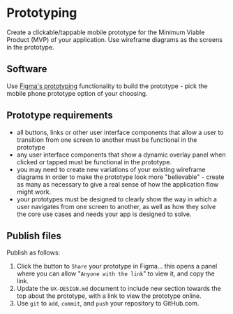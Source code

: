 # Prototyping

Create a clickable/tappable mobile prototype for the Minimum Viable Product (MVP) of your application. Use wireframe diagrams as the screens in the prototype.

## Software

Use [Figma's prototyping](https://www.figma.com/prototyping/) functionality to build the prototype - pick the mobile phone prototype option of your choosing.

## Prototype requirements

- all buttons, links or other user interface components that allow a user to transition from one screen to another must be functional in the prototype
- any user interface components that show a dynamic overlay panel when clicked or tapped must be functional in the prototype.
- you may need to create new variations of your existing wireframe diagrams in order to make the prototype look more "believable" - create as many as necessary to give a real sense of how the application flow might work.
- your prototypes must be designed to clearly show the way in which a user navigates from one screen to another, as well as how they solve the core use cases and needs your app is designed to solve.

## Publish files

Publish as follows:

1. Click the button to `Share` your prototype in Figma... this opens a panel where you can allow "`Anyone with the link`" to view it, and copy the link.
1. Update the `UX-DESIGN.md` document to include new section towards the top about the prototype, with a link to view the prototype online.
1. Use `git` to `add`, `commit`, and `push` your repository to GitHub.com.
